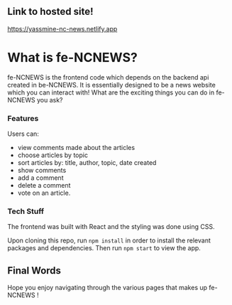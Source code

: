 ## Link to hosted site!

https://yassmine-nc-news.netlify.app

# What is fe-NCNEWS?

fe-NCNEWS is the frontend code which depends on the backend api created in be-NCNEWS. It is essentially designed to be a news website which you can interact with! What are the exciting things you can do in fe-NCNEWS you ask?

### Features

Users can:

- view comments made about the articles
- choose articles by topic
- sort articles by: title, author, topic, date created
- show comments
- add a comment
- delete a comment
- vote on an article.

### Tech Stuff

The frontend was built with React and the styling was done using CSS.

Upon cloning this repo, run `npm install` in order to install the relevant packages and dependencies. Then run `npm start` to view the app.

## Final Words

Hope you enjoy navigating through the various pages that makes up fe-NCNEWS ! 
